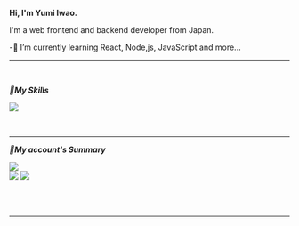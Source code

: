 **Hi, I'm Yumi Iwao.**

I'm a web frontend and backend developer from Japan.<br>

-🌱 I’m currently learning React, Node,js, JavaScript and more...
<br>

***
<br>

***🌳My Skills***
<br>

![](https://skillicons.dev/icons?i=html,css,js,typescript,react,java,mysql)

<br>

***

***🌼My account's Summary***
<br>

![](http://github-profile-summary-cards.vercel.app/api/cards/profile-details?username=yumyummmy&theme=flag_india)
<br>
![](http://github-profile-summary-cards.vercel.app/api/cards/repos-per-language?username=yumyummmy&theme=flag_india)
![](http://github-profile-summary-cards.vercel.app/api/cards/most-commit-language?username=yumyummmy&theme=flag_india)



<br>
<br>

---

